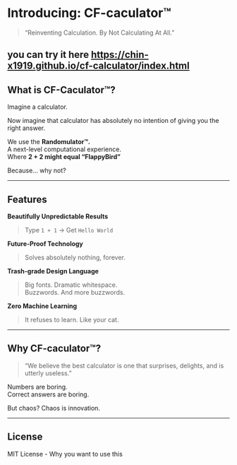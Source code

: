 # Introducing: **CF-caculator™**

> “Reinventing Calculation. By Not Calculating At All.”

you can try it here https://chin-x1919.github.io/cf-calculator/index.html
---

## What is CF-Caculator™?

Imagine a calculator.

Now imagine that calculator has absolutely no intention of giving you the right answer.

We use the **Randomulator™.**  
A next-level computational experience.  
Where **2 + 2 might equal “FlappyBird”**

Because… why not?

---

## Features

**Beautifully Unpredictable Results**  
> Type `1 + 1` → Get `Hello World`

**Future-Proof Technology**  
> Solves absolutely nothing, forever.

**Trash-grade Design Language**  
> Big fonts. Dramatic whitespace.  
> Buzzwords. And more buzzwords.

**Zero Machine Learning**  
> It refuses to learn. Like your cat.

---

## Why CF-caculator™?

> “We believe the best calculator is one that
> surprises, delights, and is utterly useless.”

Numbers are boring.  
Correct answers are boring.  

But chaos? Chaos is innovation.

---

## License

MIT License - Why you want to use this

